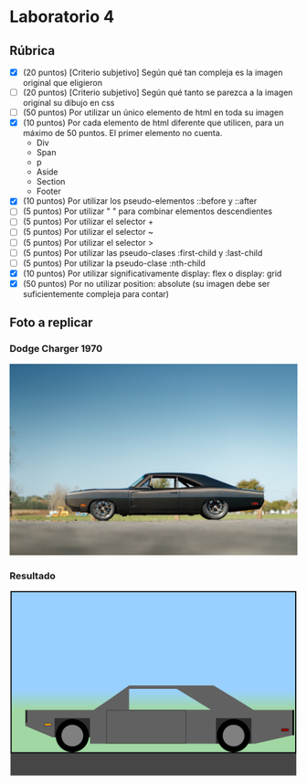 # Laboratorio 4

## Rúbrica

- [x] (20 puntos) [Criterio subjetivo] Según qué tan compleja es la imagen original que eligieron
- [ ] (20 puntos) [Criterio subjetivo] Según qué tanto se parezca a la imagen original su dibujo en css
- [ ] (50 puntos) Por utilizar un único elemento de html en toda su imagen
- [x] (10 puntos) Por cada elemento de html diferente que utilicen, para un máximo de 50 puntos. El primer elemento no cuenta.
  - Div
  - Span
  - p
  - Aside
  - Section
  - Footer
- [x] (10 puntos) Por utilizar los pseudo-elementos ::before y ::after
- [ ] (5 puntos) Por utilizar " " para combinar elementos descendientes
- [ ] (5 puntos) Por utilizar el selector +
- [ ] (5 puntos) Por utilizar el selector ~
- [ ] (5 puntos) Por utilizar el selector >
- [ ] (5 puntos) Por utilizar las pseudo-clases :first-child y :last-child
- [ ] (5 puntos) Por utilizar la pseudo-clase :nth-child
- [x] (10 puntos) Por utilizar significativamente display: flex o display: grid
- [x] (50 puntos) Por no utilizar position: absolute (su imagen debe ser suficientemente compleja para contar)

## Foto a replicar
### Dodge Charger 1970
![Dodge Charger](https://github.com/markalbrand56/STW-Laboratorio-4/blob/master/img/dodge_charger.png)

### Resultado
![Resultado](https://github.com/markalbrand56/STW-Laboratorio-4/blob/master/img/producto_final.png)




